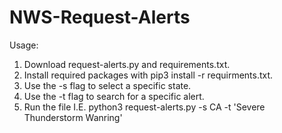 # NWS-Request-Alerts

Usage:
1. Download request-alerts.py and requirements.txt.
2. Install required packages with pip3 install -r requirments.txt.
3. Use the -s flag to select a specific state.
4. Use the -t flag to search for a specific alert.
5. Run the file I.E. python3 request-alerts.py -s CA -t 'Severe Thunderstorm Wanring'
